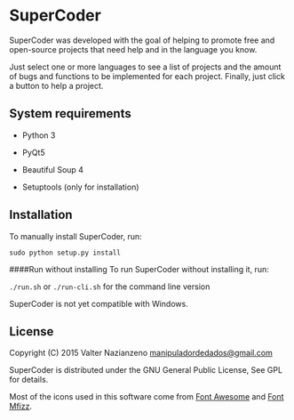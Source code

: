 SuperCoder
===========

SuperCoder was developed with the goal of helping to promote free and open-source projects that need help and in the language you know.

Just select one or more languages to see a list of projects and the amount of bugs and functions to be implemented for each project. Finally, just click a button to help a project.

System requirements
-------------------
* Python 3

* PyQt5

* Beautiful Soup 4

* Setuptools (only for installation) 

Installation
------------
To manually install SuperCoder, run:

    sudo python setup.py install

####Run without installing
To run SuperCoder without installing it, run:

```./run.sh``` or ```./run-cli.sh``` for the command line version

SuperCoder is not yet compatible with Windows.

License
-------

Copyright (C) 2015 Valter Nazianzeno <manipuladordedados@gmail.com>

SuperCoder is distributed under the GNU General Public License, See GPL for details.

Most of the icons used in this software come from [Font Awesome](http://fontawesome.io/) and [Font Mfizz](http://fizzed.com/oss/font-mfizz).
